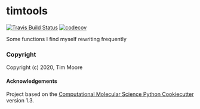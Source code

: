 timtools
==============================
[//]: # (Badges)
[![Travis Build Status](https://travis-ci.com/REPLACE_WITH_OWNER_ACCOUNT/timtools.svg?branch=master)](https://travis-ci.com/REPLACE_WITH_OWNER_ACCOUNT/timtools)
[![codecov](https://codecov.io/gh/REPLACE_WITH_OWNER_ACCOUNT/timtools/branch/master/graph/badge.svg)](https://codecov.io/gh/REPLACE_WITH_OWNER_ACCOUNT/timtools/branch/master)


Some functions I find myself rewriting frequently

### Copyright

Copyright (c) 2020, Tim Moore


#### Acknowledgements
 
Project based on the 
[Computational Molecular Science Python Cookiecutter](https://github.com/molssi/cookiecutter-cms) version 1.3.
